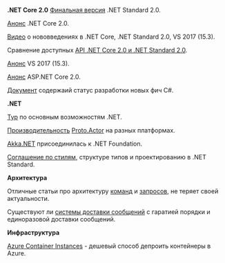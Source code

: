 **.NET Core 2.0**
[Финальная версия](https://github.com/dotnet/announcements/issues/24) .NET Standard 2.0.

[Анонс](https://blogs.msdn.microsoft.com/dotnet/2017/08/14/announcing-net-core-2-0/) .NET Core 2.0.

[Видео](https://channel9.msdn.com/Blogs/dotnet/NET-Core-20-Released/) о нововведениях в .NET Core, .NET Standard 2.0, VS 2017 (15.3).

Сравнение доступных [API .NET Core 2.0 и .NET Standard 2.0](https://github.com/dotnet/standard/blob/master/docs/comparisons/netstandard2.0_vs_netcoreapp2.0/README.md).

[Анонс](https://blogs.msdn.microsoft.com/visualstudio/2017/08/14/visual-studio-2017-version-15-3-released/) VS 2017 (15.3).

[Анонс](https://blogs.msdn.microsoft.com/webdev/2017/08/14/announcing-asp-net-core-2-0/) ASP.NET Core 2.0.

[Документ](https://github.com/dotnet/roslyn/blob/master/docs/Language%20Feature%20Status.md) содержаий статус разработки новых фич C#.

**.NET**

[Тур](https://docs.microsoft.com/en-us/dotnet/standard/tour) по основным возможностям .NET.

[Производительность](http://proto.actor/docs/performance) [Proto.Actor](http://proto.actor) на разных платформах.

[Akka.NET](https://petabridge.com/blog/akkdotnet-dotnet-foundation/) присоединилась к .NET Foundation.

[Соглашение по стилям](https://docs.microsoft.com/en-us/dotnet/standard/design-guidelines/), структуре типов и проектированию в .NET Standard.

**Архитектура**

Отличные статьи про архитектуру [команд](https://cuttingedge.it/blogs/steven/pivot/entry.php?id=91) и [запросов](https://cuttingedge.it/blogs/steven/pivot/entry.php?id=91), не теряет своей актуальности.

Существуют ли [системы доставки сообщений](https://sookocheff.com/post/messaging/dissecting-sqs-fifo-queues/) с гаратией порядки и единоразовой доставки сообщений. 

**Инфраструктура**

[Azure Container Instances](https://azure.microsoft.com/en-us/services/container-instances/) - дешевый способ депроить контейнеры в Azure.

<script async src="//platform.twitter.com/widgets.js" charset="utf-8"></script>